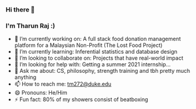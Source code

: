 ### Hi there 👋

### I'm Tharun Raj :)

<!--
**TharunRaj7/TharunRaj7** is a ✨ _special_ ✨ repository because its `README.md` (this file) appears on your GitHub profile.
-->
- 🔭 I’m currently working on: A full stack food donation management platform for a Malaysian Non-Profit (The Lost Food Project)
- 🌱 I’m currently learning: Inferential statistics and database design
- 👯 I’m looking to collaborate on: Projects that have real-world impact
- 🤔 I’m looking for help with: Getting a summer 2021 internship...
- 💬 Ask me about: CS, philosophy, strength training and tbh pretty much anything
- 📫 How to reach me: tm272@duke.edu
- 😄 Pronouns: He/Him
- ⚡ Fun fact: 80% of my showers consist of beatboxing
